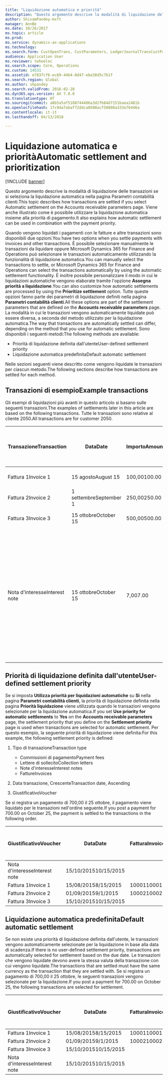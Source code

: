 ```yaml
---
title: "Liquidazione automatica e priorità"
description: "Questo argomento descrive la modalità di liquidazione delle transazioni se si seleziona la liquidazione automatica nella pagina Parametri contabilità clienti. Viene anche illustrato come è possibile utilizzare la liquidazione automatica insieme alla priorità di pagamento."
author: ShivamPandey-msft
manager: AnnBe
ms.date: 10/26/2017
ms.topic: article
ms.prod: 
ms.service: dynamics-ax-applications
ms.technology: 
ms.search.form: CustOpenTrans, CustParameters, LedgerJournalTransCustPaym
audience: Application User
ms.reviewer: twheeloc
ms.search.scope: Core, Operations
ms.custom: 14531
ms.assetid: e7837cf6-ec69-44b4-8d47-eba38d5c7b1f
ms.search.region: Global
ms.author: shpandey
ms.search.validFrom: 2016-02-28
ms.dyn365.ops.version: AX 7.0.0
ms.translationtype: HT
ms.sourcegitcommit: a8b5a5af5108744406a3d2fb84d7151baea2481b
ms.openlocfilehash: 17c9da7abaf72ddca8500acf50808a333e76446a
ms.contentlocale: it-it
ms.lasthandoff: 04/13/2018

---
```


# <a name="automatic-settlement-and-prioritization"></a><span data-ttu-id="c9e10-104">Liquidazione automatica e priorità</span><span class="sxs-lookup"><span data-stu-id="c9e10-104">Automatic settlement and prioritization</span></span>

[!INCLUDE [banner](../includes/banner.md)]

<span data-ttu-id="c9e10-105">Questo argomento descrive la modalità di liquidazione delle transazioni se si seleziona la liquidazione automatica nella pagina Parametri contabilità clienti.</span><span class="sxs-lookup"><span data-stu-id="c9e10-105">This topic describes how transactions are settled if you select Automatic settlement on the Accounts receivable parameters page.</span></span> <span data-ttu-id="c9e10-106">Viene anche illustrato come è possibile utilizzare la liquidazione automatica insieme alla priorità di pagamento.</span><span class="sxs-lookup"><span data-stu-id="c9e10-106">It also explains how automatic settlement can be used in combination with the payment priority.</span></span>

<span data-ttu-id="c9e10-107">Quando vengono liquidati i pagamenti con le fatture e altre transazioni sono disponibili due opzioni.</span><span class="sxs-lookup"><span data-stu-id="c9e10-107">You have two options when you settle payments with invoices and other transactions.</span></span> <span data-ttu-id="c9e10-108">È possibile selezionare manualmente le transazioni da liquidare oppure Microsoft Dynamics 365 for Finance and Operations può selezionare le transazioni automaticamente utilizzando la funzionalità di liquidazione automatica.</span><span class="sxs-lookup"><span data-stu-id="c9e10-108">You can manually select the transactions to settle, or Microsoft Dynamics 365 for Finance and Operations can select the transactions automatically by using the automatic settlement functionality.</span></span> <span data-ttu-id="c9e10-109">È inoltre possibile personalizzare il modo in cui le liquidazioni automatiche vengono elaborate tramite l'opzione **Assegna priorità a liquidazione**.</span><span class="sxs-lookup"><span data-stu-id="c9e10-109">You can also customize how automatic settlements are processed by using the **Prioritize settlement** option.</span></span> <span data-ttu-id="c9e10-110">Tutte queste opzioni fanno parte dei parametri di liquidazione definiti nella pagina **Parametri contabilità clienti**.</span><span class="sxs-lookup"><span data-stu-id="c9e10-110">All these options are part of the settlement parameters that are defined on the **Accounts receivable parameters** page.</span></span> <span data-ttu-id="c9e10-111">La modalità in cui le transazioni vengono automaticamente liquidate può essere diversa, a seconda del metodo utilizzato per la liquidazione automatica.</span><span class="sxs-lookup"><span data-stu-id="c9e10-111">The way that transactions are automatically settled can differ, depending on the method that you use for automatic settlement.</span></span> <span data-ttu-id="c9e10-112">Sono disponibili i seguenti metodi:</span><span class="sxs-lookup"><span data-stu-id="c9e10-112">The following methods are available:</span></span>

-   <span data-ttu-id="c9e10-113">Priorità di liquidazione definita dall'utente</span><span class="sxs-lookup"><span data-stu-id="c9e10-113">User-defined settlement priority</span></span>
-   <span data-ttu-id="c9e10-114">Liquidazione automatica predefinita</span><span class="sxs-lookup"><span data-stu-id="c9e10-114">Default automatic settlement</span></span>

<span data-ttu-id="c9e10-115">Nelle sezioni seguenti viene descritto come vengono liquidate le transazioni per ciascun metodo.</span><span class="sxs-lookup"><span data-stu-id="c9e10-115">The following sections describe how transactions are settled for each method.</span></span>

## <a name="example-transactions"></a><span data-ttu-id="c9e10-116">Transazioni di esempio</span><span class="sxs-lookup"><span data-stu-id="c9e10-116">Example transactions</span></span>
<span data-ttu-id="c9e10-117">Gli esempi di liquidazioni più avanti in questo articolo si basano sulle seguenti transazioni.</span><span class="sxs-lookup"><span data-stu-id="c9e10-117">The examples of settlements later in this article are based on the following transactions.</span></span> <span data-ttu-id="c9e10-118">Tutte le transazioni sono relative al cliente 2050.</span><span class="sxs-lookup"><span data-stu-id="c9e10-118">All transactions are for customer 2050.</span></span>

| <span data-ttu-id="c9e10-119">Transazione</span><span class="sxs-lookup"><span data-stu-id="c9e10-119">Transaction</span></span>   | <span data-ttu-id="c9e10-120">Data</span><span class="sxs-lookup"><span data-stu-id="c9e10-120">Date</span></span>        | <span data-ttu-id="c9e10-121">Importo</span><span class="sxs-lookup"><span data-stu-id="c9e10-121">Amount</span></span> | <span data-ttu-id="c9e10-122">Termini dello sconto di cassa</span><span class="sxs-lookup"><span data-stu-id="c9e10-122">Cash discount terms</span></span> | <span data-ttu-id="c9e10-123">Data sconto di cassa</span><span class="sxs-lookup"><span data-stu-id="c9e10-123">Cash discount date</span></span> | <span data-ttu-id="c9e10-124">Commenti</span><span class="sxs-lookup"><span data-stu-id="c9e10-124">Comments</span></span>                                                                                                                                                                                      |
|---------------|-------------|--------|---------------------|--------------------|-----------------------------------------------------------------------------------------------------------------------------------------------------------------------------------------------|
| <span data-ttu-id="c9e10-125">Fattura 1</span><span class="sxs-lookup"><span data-stu-id="c9e10-125">Invoice 1</span></span>     | <span data-ttu-id="c9e10-126">15 agosto</span><span class="sxs-lookup"><span data-stu-id="c9e10-126">August 15</span></span>   | <span data-ttu-id="c9e10-127">100,00</span><span class="sxs-lookup"><span data-stu-id="c9e10-127">100.00</span></span> | <span data-ttu-id="c9e10-128">2%14, Net 30</span><span class="sxs-lookup"><span data-stu-id="c9e10-128">2%14, Net 30</span></span>        | <span data-ttu-id="c9e10-129">29 agosto</span><span class="sxs-lookup"><span data-stu-id="c9e10-129">August 29</span></span>          |                                                                                                                                                                                               |
| <span data-ttu-id="c9e10-130">Fattura 2</span><span class="sxs-lookup"><span data-stu-id="c9e10-130">Invoice 2</span></span>     | <span data-ttu-id="c9e10-131">1 settembre</span><span class="sxs-lookup"><span data-stu-id="c9e10-131">September 1</span></span> | <span data-ttu-id="c9e10-132">250,00</span><span class="sxs-lookup"><span data-stu-id="c9e10-132">250.00</span></span> | <span data-ttu-id="c9e10-133">2%14, Net 30</span><span class="sxs-lookup"><span data-stu-id="c9e10-133">2%14, Net 30</span></span>        | <span data-ttu-id="c9e10-134">15 settembre</span><span class="sxs-lookup"><span data-stu-id="c9e10-134">September 15</span></span>       |                                                                                                                                                                                               |
| <span data-ttu-id="c9e10-135">Fattura 3</span><span class="sxs-lookup"><span data-stu-id="c9e10-135">Invoice 3</span></span>     | <span data-ttu-id="c9e10-136">15 ottobre</span><span class="sxs-lookup"><span data-stu-id="c9e10-136">October 15</span></span>  | <span data-ttu-id="c9e10-137">500,00</span><span class="sxs-lookup"><span data-stu-id="c9e10-137">500.00</span></span> | <span data-ttu-id="c9e10-138">2% 14/Net 30</span><span class="sxs-lookup"><span data-stu-id="c9e10-138">2% 14/Net 30</span></span>        | <span data-ttu-id="c9e10-139">29 ottobre</span><span class="sxs-lookup"><span data-stu-id="c9e10-139">October 29</span></span>         |                                                                                                                                                                                               |
| <span data-ttu-id="c9e10-140">Nota d'interesse</span><span class="sxs-lookup"><span data-stu-id="c9e10-140">Interest note</span></span> | <span data-ttu-id="c9e10-141">15 ottobre</span><span class="sxs-lookup"><span data-stu-id="c9e10-141">October 15</span></span>  | <span data-ttu-id="c9e10-142">7,00</span><span class="sxs-lookup"><span data-stu-id="c9e10-142">7.00</span></span>   |                     |                    | <span data-ttu-id="c9e10-143">Questa nota d'interesse è per la fattura 1 e la fattura 2.</span><span class="sxs-lookup"><span data-stu-id="c9e10-143">This interest note is for invoice 1 and invoice 2.</span></span> <span data-ttu-id="c9e10-144">L'importo viene calcolato come interesse del 2% sugli importi che sono scaduti da 30 o più giorni.</span><span class="sxs-lookup"><span data-stu-id="c9e10-144">The amount is calculated as 2-percent interest on amounts that are 30 or more days past due.</span></span> <span data-ttu-id="c9e10-145">Ad esempio, 0,02 × (100,00 + 250,00) = 7,00.</span><span class="sxs-lookup"><span data-stu-id="c9e10-145">For example, 0.02 × (100.00 + 250.00) = 7.00.</span></span> |

## <a name="user-defined-settlement-priority"></a><span data-ttu-id="c9e10-146">Priorità di liquidazione definita dall'utente</span><span class="sxs-lookup"><span data-stu-id="c9e10-146">User-defined settlement priority</span></span>
<span data-ttu-id="c9e10-147">Se si imposta **Utilizza priorità per liquidazioni automatiche** su **Sì** nella pagina **Parametri contabilità clienti**, la priorità di liquidazione definita nella pagina **Priorità liquidazione** viene utilizzata quando le transazioni vengono selezionate per la liquidazione automatica.</span><span class="sxs-lookup"><span data-stu-id="c9e10-147">If you set **Use priority for automatic settlements** to **Yes** on the **Accounts receivable parameters** page, the settlement priority that you define on the **Settlement priority** page is used when transactions are selected for automatic settlement.</span></span> <span data-ttu-id="c9e10-148">Per questo esempio, la seguente priorità di liquidazione viene definita:</span><span class="sxs-lookup"><span data-stu-id="c9e10-148">For this example, the following settlement priority is defined:</span></span>

1.  <span data-ttu-id="c9e10-149">Tipo di transazione</span><span class="sxs-lookup"><span data-stu-id="c9e10-149">Transaction type</span></span>
    -   <span data-ttu-id="c9e10-150">Commissioni di pagamento</span><span class="sxs-lookup"><span data-stu-id="c9e10-150">Payment fees</span></span>
    -   <span data-ttu-id="c9e10-151">Lettere di sollecito</span><span class="sxs-lookup"><span data-stu-id="c9e10-151">Collection letters</span></span>
    -   <span data-ttu-id="c9e10-152">Note d'interesse</span><span class="sxs-lookup"><span data-stu-id="c9e10-152">Interest notes</span></span>
    -   <span data-ttu-id="c9e10-153">Fatture</span><span class="sxs-lookup"><span data-stu-id="c9e10-153">Invoices</span></span>

2.  <span data-ttu-id="c9e10-154">Data transazione, Crescente</span><span class="sxs-lookup"><span data-stu-id="c9e10-154">Transaction date, Ascending</span></span>
3.  <span data-ttu-id="c9e10-155">Giustificativo</span><span class="sxs-lookup"><span data-stu-id="c9e10-155">Voucher</span></span>

<span data-ttu-id="c9e10-156">Se si registra un pagamento di 700,00 il 25 ottobre, il pagamento viene liquidato per le transazioni nell'ordine seguente.</span><span class="sxs-lookup"><span data-stu-id="c9e10-156">If you post a payment for 700.00 on October 25, the payment is settled to the transactions in the following order.</span></span>

| <span data-ttu-id="c9e10-157">Giustificativo</span><span class="sxs-lookup"><span data-stu-id="c9e10-157">Voucher</span></span>       | <span data-ttu-id="c9e10-158">Data</span><span class="sxs-lookup"><span data-stu-id="c9e10-158">Date</span></span>       | <span data-ttu-id="c9e10-159">Fattura</span><span class="sxs-lookup"><span data-stu-id="c9e10-159">Invoice</span></span> | <span data-ttu-id="c9e10-160">Importo nella valuta della transazione</span><span class="sxs-lookup"><span data-stu-id="c9e10-160">Amount in transaction currency</span></span> | <span data-ttu-id="c9e10-161">Importo da liquidare</span><span class="sxs-lookup"><span data-stu-id="c9e10-161">Amount to settle</span></span> | <span data-ttu-id="c9e10-162">Saldo</span><span class="sxs-lookup"><span data-stu-id="c9e10-162">Balance</span></span> | <span data-ttu-id="c9e10-163">Valuta</span><span class="sxs-lookup"><span data-stu-id="c9e10-163">Currency</span></span> |
|---------------|------------|---------|--------------------------------|------------------|---------|----------|
| <span data-ttu-id="c9e10-164">Nota d'interesse</span><span class="sxs-lookup"><span data-stu-id="c9e10-164">Interest note</span></span> | <span data-ttu-id="c9e10-165">15/10/2015</span><span class="sxs-lookup"><span data-stu-id="c9e10-165">10/15/2015</span></span> |         | <span data-ttu-id="c9e10-166">7,00</span><span class="sxs-lookup"><span data-stu-id="c9e10-166">7.00</span></span>                           | <span data-ttu-id="c9e10-167">7,00</span><span class="sxs-lookup"><span data-stu-id="c9e10-167">7.00</span></span>             | <span data-ttu-id="c9e10-168">0,00</span><span class="sxs-lookup"><span data-stu-id="c9e10-168">0.00</span></span>    | <span data-ttu-id="c9e10-169">GBP</span><span class="sxs-lookup"><span data-stu-id="c9e10-169">USD</span></span>      |
| <span data-ttu-id="c9e10-170">Fattura 1</span><span class="sxs-lookup"><span data-stu-id="c9e10-170">Invoice 1</span></span>     | <span data-ttu-id="c9e10-171">15/08/2015</span><span class="sxs-lookup"><span data-stu-id="c9e10-171">8/15/2015</span></span>  | <span data-ttu-id="c9e10-172">10001</span><span class="sxs-lookup"><span data-stu-id="c9e10-172">10001</span></span>   | <span data-ttu-id="c9e10-173">100,00</span><span class="sxs-lookup"><span data-stu-id="c9e10-173">100.00</span></span>                         | <span data-ttu-id="c9e10-174">100,00</span><span class="sxs-lookup"><span data-stu-id="c9e10-174">100.00</span></span>           | <span data-ttu-id="c9e10-175">0,00</span><span class="sxs-lookup"><span data-stu-id="c9e10-175">0.00</span></span>    | <span data-ttu-id="c9e10-176">GBP</span><span class="sxs-lookup"><span data-stu-id="c9e10-176">USD</span></span>      |
| <span data-ttu-id="c9e10-177">Fattura 2</span><span class="sxs-lookup"><span data-stu-id="c9e10-177">Invoice 2</span></span>     | <span data-ttu-id="c9e10-178">01/09/2015</span><span class="sxs-lookup"><span data-stu-id="c9e10-178">9/1/2015</span></span>   | <span data-ttu-id="c9e10-179">10002</span><span class="sxs-lookup"><span data-stu-id="c9e10-179">10002</span></span>   | <span data-ttu-id="c9e10-180">250,00</span><span class="sxs-lookup"><span data-stu-id="c9e10-180">250.00</span></span>                         | <span data-ttu-id="c9e10-181">250,00</span><span class="sxs-lookup"><span data-stu-id="c9e10-181">250.00</span></span>           | <span data-ttu-id="c9e10-182">0,00</span><span class="sxs-lookup"><span data-stu-id="c9e10-182">0.00</span></span>    | <span data-ttu-id="c9e10-183">GBP</span><span class="sxs-lookup"><span data-stu-id="c9e10-183">USD</span></span>      |
| <span data-ttu-id="c9e10-184">Fattura 3</span><span class="sxs-lookup"><span data-stu-id="c9e10-184">Invoice 3</span></span>     | <span data-ttu-id="c9e10-185">15/10/2015</span><span class="sxs-lookup"><span data-stu-id="c9e10-185">10/15/2015</span></span> |         | <span data-ttu-id="c9e10-186">500,00</span><span class="sxs-lookup"><span data-stu-id="c9e10-186">500.00</span></span>                         | <span data-ttu-id="c9e10-187">343,00</span><span class="sxs-lookup"><span data-stu-id="c9e10-187">343.00</span></span>           | <span data-ttu-id="c9e10-188">157,00</span><span class="sxs-lookup"><span data-stu-id="c9e10-188">157.00</span></span>  | <span data-ttu-id="c9e10-189">GBP</span><span class="sxs-lookup"><span data-stu-id="c9e10-189">USD</span></span>      |

## <a name="default-automatic-settlement"></a><span data-ttu-id="c9e10-190">Liquidazione automatica predefinita</span><span class="sxs-lookup"><span data-stu-id="c9e10-190">Default automatic settlement</span></span>
<span data-ttu-id="c9e10-191">Se non esiste una priorità di liquidazione definita dall'utente, le transazioni vengono automaticamente selezionate per la liquidazione in base alla data di scadenza.</span><span class="sxs-lookup"><span data-stu-id="c9e10-191">If there is no user-defined settlement priority, transactions are automatically selected for settlement based on the due date.</span></span> <span data-ttu-id="c9e10-192">Le transazioni che vengono liquidate devono avere la stessa valuta della transazione con cui vengono liquidate.</span><span class="sxs-lookup"><span data-stu-id="c9e10-192">The transactions that are settled must have the same currency as the transaction that they are settled with.</span></span> <span data-ttu-id="c9e10-193">Se si registra un pagamento di 700,00 il 25 ottobre, le seguenti transazioni vengono selezionate per la liquidazione.</span><span class="sxs-lookup"><span data-stu-id="c9e10-193">If you post a payment for 700.00 on October 25, the following transactions are selected for settlement.</span></span>

| <span data-ttu-id="c9e10-194">Giustificativo</span><span class="sxs-lookup"><span data-stu-id="c9e10-194">Voucher</span></span>       | <span data-ttu-id="c9e10-195">Data</span><span class="sxs-lookup"><span data-stu-id="c9e10-195">Date</span></span>       | <span data-ttu-id="c9e10-196">Fattura</span><span class="sxs-lookup"><span data-stu-id="c9e10-196">Invoice</span></span> | <span data-ttu-id="c9e10-197">Importo nella valuta della transazione</span><span class="sxs-lookup"><span data-stu-id="c9e10-197">Amount in transaction currency</span></span> | <span data-ttu-id="c9e10-198">Importo da liquidare</span><span class="sxs-lookup"><span data-stu-id="c9e10-198">Amount to settle</span></span> | <span data-ttu-id="c9e10-199">Saldo</span><span class="sxs-lookup"><span data-stu-id="c9e10-199">Balance</span></span> | <span data-ttu-id="c9e10-200">Valuta</span><span class="sxs-lookup"><span data-stu-id="c9e10-200">Currency</span></span> |
|---------------|------------|---------|--------------------------------|------------------|---------|----------|
| <span data-ttu-id="c9e10-201">Fattura 1</span><span class="sxs-lookup"><span data-stu-id="c9e10-201">Invoice 1</span></span>     | <span data-ttu-id="c9e10-202">15/08/2015</span><span class="sxs-lookup"><span data-stu-id="c9e10-202">8/15/2015</span></span>  | <span data-ttu-id="c9e10-203">10001</span><span class="sxs-lookup"><span data-stu-id="c9e10-203">10001</span></span>   | <span data-ttu-id="c9e10-204">100,00</span><span class="sxs-lookup"><span data-stu-id="c9e10-204">100.00</span></span>                         | <span data-ttu-id="c9e10-205">100,00</span><span class="sxs-lookup"><span data-stu-id="c9e10-205">100.00</span></span>           | <span data-ttu-id="c9e10-206">0,00</span><span class="sxs-lookup"><span data-stu-id="c9e10-206">0.00</span></span>    | <span data-ttu-id="c9e10-207">GBP</span><span class="sxs-lookup"><span data-stu-id="c9e10-207">USD</span></span>      |
| <span data-ttu-id="c9e10-208">Fattura 2</span><span class="sxs-lookup"><span data-stu-id="c9e10-208">Invoice 2</span></span>     | <span data-ttu-id="c9e10-209">01/09/2015</span><span class="sxs-lookup"><span data-stu-id="c9e10-209">9/1/2015</span></span>   | <span data-ttu-id="c9e10-210">10002</span><span class="sxs-lookup"><span data-stu-id="c9e10-210">10002</span></span>   | <span data-ttu-id="c9e10-211">250,00</span><span class="sxs-lookup"><span data-stu-id="c9e10-211">250.00</span></span>                         | <span data-ttu-id="c9e10-212">250,00</span><span class="sxs-lookup"><span data-stu-id="c9e10-212">250.00</span></span>           | <span data-ttu-id="c9e10-213">0,00</span><span class="sxs-lookup"><span data-stu-id="c9e10-213">0.00</span></span>    | <span data-ttu-id="c9e10-214">GBP</span><span class="sxs-lookup"><span data-stu-id="c9e10-214">USD</span></span>      |
| <span data-ttu-id="c9e10-215">Fattura 3</span><span class="sxs-lookup"><span data-stu-id="c9e10-215">Invoice 3</span></span>     | <span data-ttu-id="c9e10-216">15/10/2015</span><span class="sxs-lookup"><span data-stu-id="c9e10-216">10/15/2015</span></span> |         | <span data-ttu-id="c9e10-217">500,00</span><span class="sxs-lookup"><span data-stu-id="c9e10-217">500.00</span></span>                         | <span data-ttu-id="c9e10-218">350,00</span><span class="sxs-lookup"><span data-stu-id="c9e10-218">350.00</span></span>           | <span data-ttu-id="c9e10-219">150,00</span><span class="sxs-lookup"><span data-stu-id="c9e10-219">150.00</span></span>  | <span data-ttu-id="c9e10-220">GBP</span><span class="sxs-lookup"><span data-stu-id="c9e10-220">USD</span></span>      |
| <span data-ttu-id="c9e10-221">Nota d'interesse</span><span class="sxs-lookup"><span data-stu-id="c9e10-221">Interest note</span></span> | <span data-ttu-id="c9e10-222">15/10/2015</span><span class="sxs-lookup"><span data-stu-id="c9e10-222">10/15/2015</span></span> |         | <span data-ttu-id="c9e10-223">7,00</span><span class="sxs-lookup"><span data-stu-id="c9e10-223">7.00</span></span>                           | <span data-ttu-id="c9e10-224">0,00</span><span class="sxs-lookup"><span data-stu-id="c9e10-224">0.00</span></span>             | <span data-ttu-id="c9e10-225">0,00</span><span class="sxs-lookup"><span data-stu-id="c9e10-225">0.00</span></span>    | <span data-ttu-id="c9e10-226">GBP</span><span class="sxs-lookup"><span data-stu-id="c9e10-226">USD</span></span>      |







